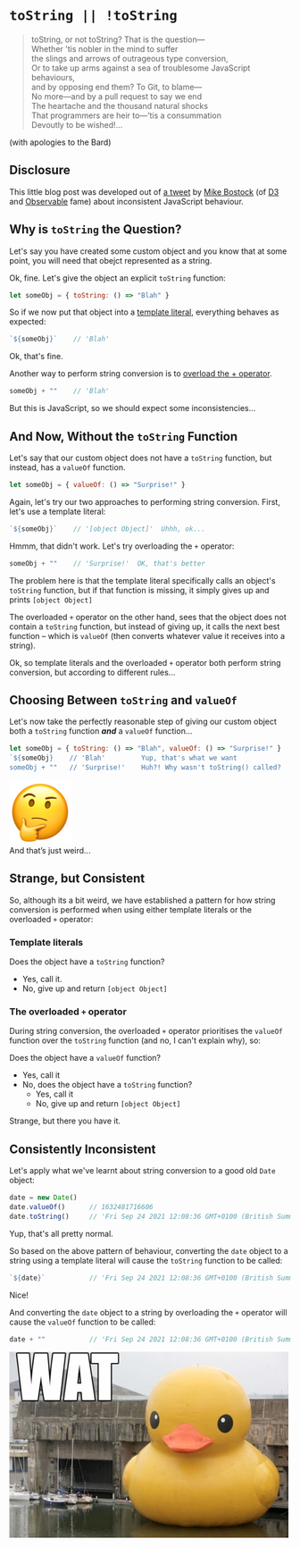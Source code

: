 # `toString || !toString`

> toString, or not toString? That is the question&mdash;  
> Whether 'tis nobler in the mind to suffer  
> the slings and arrows of outrageous type conversion,  
> Or to take up arms against a sea of troublesome JavaScript behaviours,  
> and by opposing end them? To Git, to blame&mdash;  
> No more&mdash;and by a pull request to say we end  
> The heartache and the thousand natural shocks  
> That programmers are heir to&mdash;’tis a consummation  
> Devoutly to be wished!...

(with apologies to the Bard)

## Disclosure

This little blog post was developed out of [a tweet](https://twitter.com/mbostock/status/1441227623082840067) by [Mike Bostock](https://bost.ocks.org/mike/) (of [D3](https://d3js.org/) and [Observable](https://observablehq.com/) fame) about inconsistent JavaScript behaviour.

## Why is `toString` the Question?

Let's say you have created some custom object and you know that at some point, you will need that obejct represented as a string.

Ok, fine.  Let's give the object an explicit `toString` function:

```javascript
let someObj = { toString: () => "Blah" }
```

So if we now put that object into a [template literal](https://developer.mozilla.org/en-US/docs/Web/JavaScript/Reference/Template_literals), everything behaves as expected:

```javascript
`${someObj}`    // 'Blah'
```

Ok, that's fine.

Another way to perform string conversion is to [overload the + operator](../InsideJavaScript/01%20Type%20Coercion/01.2/README.md#overloading-the--operator).

```javascript
someObj + ""    // 'Blah'
```

But this is JavaScript, so we should expect some inconsistencies...

## And Now, Without the `toString` Function

Let's say that our custom object does not have a `toString` function, but instead, has a `valueOf` function.

```javascript
let someObj = { valueOf: () => "Surprise!" }
```

Again, let's try our two approaches to performing string conversion.  First, let's use a template literal:

```javascript
`${someObj}`    // '[object Object]'  Uhhh, ok...
```

Hmmm, that didn't work.  Let's try overloading the `+` operator:

```javascript
someObj + ""    // 'Surprise!'  OK, that's better
```

The problem here is that the template literal specifically calls an object's `toString` function, but if that function is missing, it simply gives up and prints `[object Object]`

The overloaded `+` operator on the other hand, sees that the object does not contain a `toString` function, but instead of giving up, it calls the next best function &ndash; which is `valueOf` (then converts whatever value it receives into a string).

Ok, so template literals and the overloaded `+` operator both perform string conversion, but according to different rules...

## Choosing Between `toString` and `valueOf`

Let's now take the perfectly reasonable step of giving our custom object both a `toString` function ***and*** a `valueOf` function...

```javascript
let someObj = { toString: () => "Blah", valueOf: () => "Surprise!" }
`${someObj}    // 'Blah'         Yup, that's what we want
someObj + ""   // 'Surprise!'    Huh?! Why wasn't toString() called?
```

![Think](./Think.png)  
And that’s just weird...

## Strange, but Consistent

So, although its a bit weird, we have established a pattern for how string conversion is performed when using either template literals or the overloaded `+` operator:

### Template literals

Does the object have a `toString` function?

  * Yes, call it.
  * No, give up and return `[object Object]`

### The overloaded `+` operator

During string conversion, the overloaded `+` operator prioritises the `valueOf` function over the `toString` function (and no, I can't explain why), so:

Does the object have a `valueOf` function?

* Yes, call it
* No, does the object have a `toString` function?
   * Yes, call it
   * No, give up and return `[object Object]`

Strange, but there you have it.

## Consistently Inconsistent

Let's apply what we've learnt about string conversion to a good old `Date` object:

```javascript
date = new Date()
date.valueOf()      // 1632481716606
date.toString()     // 'Fri Sep 24 2021 12:08:36 GMT+0100 (British Summer Time)'
```

Yup, that's all pretty normal.

So based on the above pattern of behaviour, converting the `date` object to a string using a template literal will cause the `toString` function to be called:

```javascript
`${date}`           // 'Fri Sep 24 2021 12:08:36 GMT+0100 (British Summer Time)'
```

Nice!

And converting the `date` object to a string by overloading the `+` operator will cause the `valueOf` function to be called:

```javascript
date + ""           // 'Fri Sep 24 2021 12:08:36 GMT+0100 (British Summer Time)'
```

![WAT](../InsideJavaScript/img/wat.jpeg)
